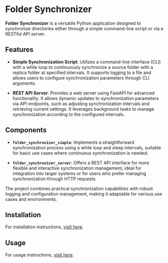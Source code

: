 # Folder Synchronizer

**Folder Synchronizer** is a versatile Python application designed to synchronize directories either through a simple command-line script or via a RESTful API server. 

## Features

- **Simple Synchronization Script**: Utilizes a command-line interface (CLI) with a while loop to continuously synchronize a source folder with a replica folder at specified intervals. It supports logging to a file and allows users to configure synchronization parameters through CLI arguments.

- **REST API Server**: Provides a web server using FastAPI for advanced functionality. It allows dynamic updates to synchronization parameters via API endpoints, such as adjusting synchronization intervals and retrieving current settings. It leverages background tasks to manage synchronization according to the configured intervals.

## Components

- **`folder_synchronizer_simple`**: Implements a straightforward synchronization process using a while loop and sleep intervals, suitable for basic use cases where continuous synchronization is needed.

- **`folder_synchronizer_server`**: Offers a REST API interface for more flexible and interactive synchronization management, ideal for integration into larger systems or for users who prefer managing synchronization through HTTP requests.

The project combines practical synchronization capabilities with robust logging and configuration management, making it adaptable for various use cases and environments.

## Installation

For installation instructions, [visit here](docs/installation.md).

## Usage

For usage instructions, [visit here](docs/usage.md).
